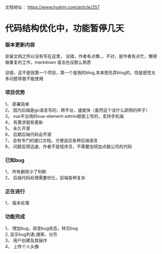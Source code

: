 文档地址： https://www.hyahm.com/article/257  

# 代码结构优化中，功能暂停几天  

### 版本更新内容   


安装文档之所以没有写在这里， 没错，作者有点懒，，不对，是作者有点忙，懒得做重复的工作，markdown 语法也没那么熟悉  

没错，这不是我第一个项目，第一个是我的blog,本来想先弄blog的，但是感觉太多问题导致不能使用  

### 项目优势  
 1， 部署简单  
 2， 因为后端是go语言写的，跨平台，速度快（虽然这个没什么卵用的样子）  
 3， vue平台用的vue-element-admin框架上写的，支持手机端  
 4， 有需求就有更新  
 5， 永久开源  
 6， 后期后端代码会开源  
 7， 会有专门的接口文档，方便适应各种后端语言  
 8， 问题反馈迅速，作者不是程序员，不需要加班加点敲公司的代码  
 
###  已知bug  
  1， 所有删除少了判断  
  2， 后端代码处理需要优化，前端各种复杂  
  
###  正在进行  
  1， 版本处理  


###   功能完成  
  1， 增加bug，改变bug状态，转交bug  
  2,  显示bug列表,搜索、分页  
  3， 用户创建及其操作  
  4， 上传个人头像  
  
  
